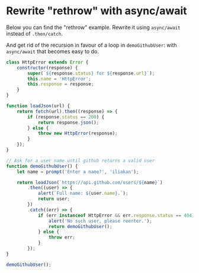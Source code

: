 # Rewrite "rethrow" with async/await

Below you can find the "rethrow" example. Rewrite it using `async/await` instead of `.then/catch`.

And get rid of the recursion in favour of a loop in `demoGithubUser`: with `async/await` that becomes easy to do.

```js run
class HttpError extends Error {
    constructor(response) {
        super(`${response.status} for ${response.url}`);
        this.name = 'HttpError';
        this.response = response;
    }
}

function loadJson(url) {
    return fetch(url).then((response) => {
        if (response.status == 200) {
            return response.json();
        } else {
            throw new HttpError(response);
        }
    });
}

// Ask for a user name until github returns a valid user
function demoGithubUser() {
    let name = prompt('Enter a name?', 'iliakan');

    return loadJson(`https://api.github.com/users/${name}`)
        .then((user) => {
            alert(`Full name: ${user.name}.`);
            return user;
        })
        .catch((err) => {
            if (err instanceof HttpError && err.response.status == 404) {
                alert('No such user, please reenter.');
                return demoGithubUser();
            } else {
                throw err;
            }
        });
}

demoGithubUser();
```
